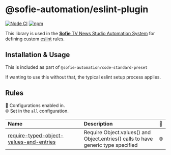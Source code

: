 # @sofie-automation/eslint-plugin

[![Node CI](https://github.com/nrkno/sofie-eslint-plugin/actions/workflows/node.yaml/badge.svg)](https://github.com/nrkno/sofie-eslint-plugin/actions/workflows/node.yaml)
[![npm](https://img.shields.io/npm/v/@sofie-automation/eslint-plugin)](https://www.npmjs.com/package/@sofie-automation/eslint-plugin)

This library is used in the [**Sofie** TV News Studio Automation System](https://github.com/nrkno/Sofie-TV-automation/) for defining custom [eslint](https://esling.org) rules.

## Installation & Usage

This is included as part of `@sofie-automation/code-standard-preset`

If wanting to use this without that, the typical eslint setup process applies.

## Rules

<!-- begin auto-generated rules list -->

💼 Configurations enabled in.\
🌐 Set in the `all` configuration.

| Name                                                                                             | Description                                                                       | 💼  |
| :----------------------------------------------------------------------------------------------- | :-------------------------------------------------------------------------------- | :-- |
| [require-typed-object-values-and-entries](docs/rules/require-typed-object-values-and-entries.md) | Require Object.values() and Object.entries() calls to have generic type specified | 🌐  |

<!-- end auto-generated rules list -->
